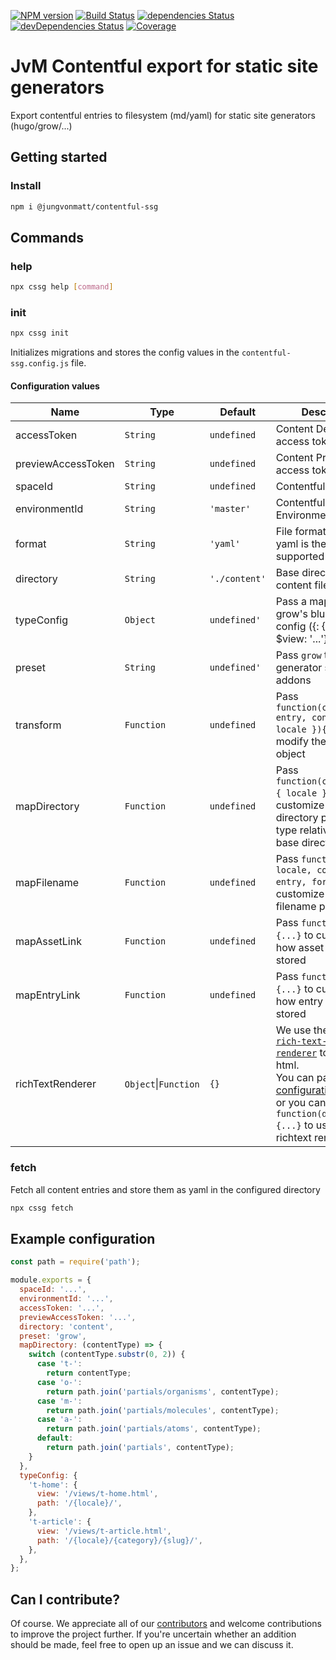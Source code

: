 [![NPM version][npm-image]][npm-url] [![Build Status][ci-image]][ci-url] [![dependencies Status][depstat-image]][depstat-url] [![devDependencies Status][devdepstat-image]][devdepstat-url] [![Coverage][coveralls-image]][coveralls-url]

# JvM Contentful export for static site generators

Export contentful entries to filesystem (md/yaml) for static site generators (hugo/grow/...)

## Getting started

### Install

```bash
npm i @jungvonmatt/contentful-ssg
```

## Commands

### help

```bash
npx cssg help [command]
```

### init

```bash
npx cssg init
```

Initializes migrations and stores the config values in the `contentful-ssg.config.js` file.

<!-- prettier-ignore -->
#### Configuration values

| Name               | Type                 | Default       | Description                                                                                                                                                                                                                                                                                                                                                                         |
| ------------------ | -------------------- | ------------- | ----------------------------------------------------------------------------------------------------------------------------------------------------------------------------------------------------------------------------------------------------------------------------------------------------------------------------------------------------------------------------------- |
| accessToken        | `String`             | `undefined`   | Content Delivery API - access token                                                                                                                                                                                                                                                                                                                                                 |
| previewAccessToken | `String`             | `undefined`   | Content Preview API - access token                                                                                                                                                                                                                                                                                                                                                  |
| spaceId            | `String`             | `undefined`   | Contentful Space id                                                                                                                                                                                                                                                                                                                                                                 |
| environmentId      | `String`             | `'master'`    | Contentful Environment id                                                                                                                                                                                                                                                                                                                                                           |
| format             | `String`             | `'yaml'`      | File format (currently yaml is the only supported format)                                                                                                                                                                                                                                                                                                                           |
| directory          | `String`             | `'./content'` | Base directory for content files.                                                                                                                                                                                                                                                                                                                                                   |
| typeConfig         | `Object`             | `undefined'`  | Pass a map with e.g. grow's blueprint config ({<contenttypeid>: {$path: '...', $view: '...'}})                                                                                                                                                                                                                                                                                      |
| preset             | `String`             | `undefined'`  | Pass `grow` to enable generator specific addons                                                                                                                                                                                                                                                                                                                                     |
| transform          | `Function`           | `undefined`   | Pass `function(content, { entry, contentType, locale }){...}` to modify the stored object                                                                                                                                                                                                                                                                                           |
| mapDirectory       | `Function`           | `undefined`   | Pass `function(contentType, { locale })` to customize the directory per content-type relative to the base directory.                                                                                                                                                                                                                                                                |
| mapFilename        | `Function`           | `undefined`   | Pass `function(data, { locale, contentType, entry, format })` to customize the filename per entry                                                                                                                                                                                                                                                                                   |
| mapAssetLink       | `Function`           | `undefined`   | Pass `function(asset){...}` to customize how asset links are stored                                                                                                                                                                                                                                                                                                                 |
| mapEntryLink       | `Function`           | `undefined`   | Pass `function(entry){...}` to customize how entry links are stored                                                                                                                                                                                                                                                                                                                 |
| richTextRenderer   | `Object`\|`Function` | `{}`          | We use the contentful [`rich-text-html-renderer`](https://github.com/contentful/rich-text/tree/master/packages/rich-text-html-renderer) to render the html.<br/> You can pass a [configuration object](https://github.com/contentful/rich-text/tree/master/packages/rich-text-html-renderer#usage)<br/> or you can pass `function(document){...}` to use your own richtext renderer |

### fetch

Fetch all content entries and store them as yaml in the configured directory

```bash
npx cssg fetch
```

## Example configuration

```js
const path = require('path');

module.exports = {
  spaceId: '...',
  environmentId: '...',
  accessToken: '...',
  previewAccessToken: '...',
  directory: 'content',
  preset: 'grow',
  mapDirectory: (contentType) => {
    switch (contentType.substr(0, 2)) {
      case 't-':
        return contentType;
      case 'o-':
        return path.join('partials/organisms', contentType);
      case 'm-':
        return path.join('partials/molecules', contentType);
      case 'a-':
        return path.join('partials/atoms', contentType);
      default:
        return path.join('partials', contentType);
    }
  },
  typeConfig: {
    't-home': {
      view: '/views/t-home.html',
      path: '/{locale}/',
    },
    't-article': {
      view: '/views/t-article.html',
      path: '/{locale}/{category}/{slug}/',
    },
  },
};
```

## Can I contribute?

Of course. We appreciate all of our [contributors](https://github.com/jungvonmatt/contentful-migrations/graphs/contributors) and
welcome contributions to improve the project further. If you're uncertain whether an addition should be made, feel
free to open up an issue and we can discuss it.

[npm-url]: https://www.npmjs.com/package/@jungvonmatt/contentful-ssg
[npm-image]: https://img.shields.io/npm/v/@jungvonmatt/contentful-ssg.svg
[ci-url]: https://github.com/jungvonmatt/contentful-ssg/actions?workflow=Tests
[ci-image]: https://github.com/jungvonmatt/contentful-ssg/workflows/Tests/badge.svg
[depstat-url]: https://david-dm.org/jungvonmatt/contentful-ssg
[depstat-image]: https://img.shields.io/david/jungvonmatt/contentful-ssg.svg
[devdepstat-url]: https://david-dm.org/jungvonmatt/contentful-ssg?type=dev
[devdepstat-image]: https://img.shields.io/david/dev/jungvonmatt/contentful-ssg.svg
[coveralls-url]: https://coveralls.io/github/jungvonmatt/contentful-ssg?branch=main
[coveralls-image]: https://coveralls.io/repos/github/jungvonmatt/contentful-ssg/badge.svg?branch=main
